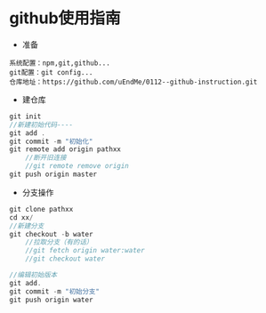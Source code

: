 # github使用指南

* 准备

```
系统配置：npm,git,github...
git配置：git config...
仓库地址：https://github.com/uEndMe/0112--github-instruction.git
```

* 建仓库

```js
git init
//新建初始代码----
git add .
git commit -m "初始化"
git remote add origin pathxx
	//断开旧连接
	//git remote remove origin
git push origin master
```



* 分支操作

```js
git clone pathxx
cd xx/
//新建分支
git checkout -b water
	//拉取分支（有的话）
	//git fetch origin water:water
	//git checkout water
```

```js
//编辑初始版本 
git add.
git commit -m "初始分支"
git push origin water
```